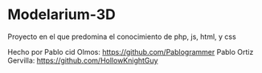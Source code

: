 # Modelarium-3D
Proyecto en el que predomina el conocimiento de php, js, html, y css

Hecho por
Pablo cid Olmos: https://github.com/Pablogrammer
Pablo Ortiz Gervilla: https://github.com/HollowKnightGuy
